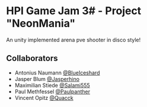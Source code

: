 HPI Game Jam 3# - Project "NeonMania"
=====================================

An unity implemented arena pve shooter in disco style!

Collaborators
-------------

 - Antonius Naumann [@BlueIceshard](https://github.com/BlueIceshard)
 - Jasper Blum [@Jasperhino](https://github.com/Jasperhino)
 - Maximilian Stiede [@Salami555](https://github.com/Salami555)
 - Paul Methfessel [@Paulpanther](https://github.com/Paulpanther)
 - Vincent Opitz [@Quacck](https://github.com/Quacck)
